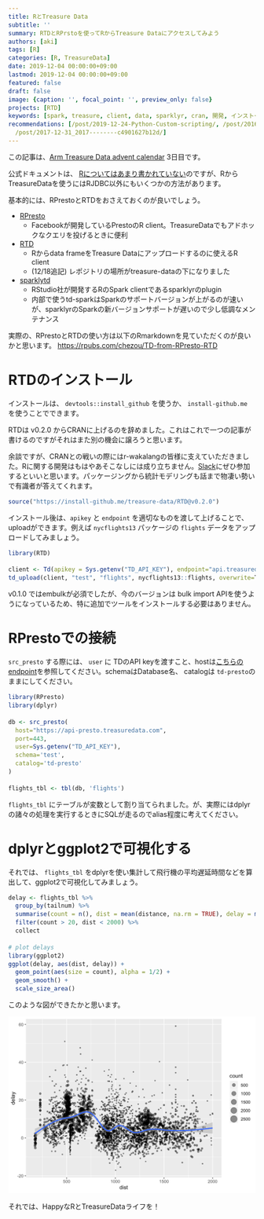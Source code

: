 ```yaml
---
title: RとTreasure Data
subtitle: ''
summary: RTDとRPrstoを使ってRからTreasure Dataにアクセスしてみよう
authors: [aki]
tags: [R]
categories: [R, TreasureData]
date: 2019-12-04 00:00:00+09:00
lastmod: 2019-12-04 00:00:00+09:00
featured: false
draft: false
image: {caption: '', focal_point: '', preview_only: false}
projects: [RTD]
keywords: [spark, treasure, client, data, sparklyr, cran, 開発, インストール, install, サポート]
recommendations: [/post/2019-12-24-Python-Custom-scripting/, /post/2016-07-12-jupyterkaraspark-clusterwocao-zuo-dekirulivy-plus-sparkmagicwoshi-sitemita/,
  /post/2017-12-31_2017--------c4901627b12d/]
---
```


この記事は、[Arm Treasure Data advent calendar](https://adventar.org/calendars/3932) 3日目です。

公式ドキュメントは、 [Rについてはあまり書かれていない](https://support.treasuredata.com/hc/en-us/articles/360001487927-R-Language-Driver-Install)のですが、RからTreasureDataを使うにはRJDBC以外にもいくつかの方法があります。

基本的には、RPrestoとRTDをおさえておくのが良いでしょう。

- [RPresto](https://github.com/prestodb/RPresto)
  - Facebookが開発しているPrestoのR client。TreasureDataでもアドホックなクエリを投げるときに便利
- [RTD](https://github.com/treasure-data/RTD)
  - Rからdata frameをTreasure Dataにアップロードするのに使えるR client
  - (12/18追記) レポジトリの場所がtreasure-dataの下になりました
- [sparklytd](https://github.com/chezou/sparklytd)
  - RStudio社が開発するRのSpark clientであるsparklyrのplugin
  - 内部で使うtd-sparkはSparkのサポートバージョンが上がるのが速いが、sparklyrのSparkの新バージョンサポートが遅いので少し低調なメンテナンス

実際の、RPrestoとRTDの使い方は以下のRmarkdownを見ていただくのが良いかと思います。
https://rpubs.com/chezou/TD-from-RPresto-RTD


# RTDのインストール

インストールは、 `devtools::install_github` を使うか、 `install-github.me` を使うことでできます。

RTDは v0.2.0 からCRANに上げるのを辞めました。これはこれで一つの記事が書けるのですがそれはまた別の機会に譲ろうと思います。

余談ですが、CRANとの戦いの際にはr-wakalangの皆様に支えていただきました。Rに関する開発はもはやあそこなしには成り立ちません。[Slack](https://github.com/tokyor/r-wakalang)にぜひ参加するといいと思います。パッケージングから統計モデリングも話まで物凄い勢いで有識者が答えてくれます。


```R
source("https://install-github.me/treasure-data/RTD@v0.2.0")
```

インストール後は、`apikey` と `endpoint` を適切なものを渡して上げることで、uploadができます。例えば `nycflights13` パッケージの `flights` データをアップロードしてみましょう。

```R
library(RTD)

client <- Td(apikey = Sys.getenv("TD_API_KEY"), endpoint="api.treasuredata.com")
td_upload(client, "test", "flights", nycflights13::flights, overwrite=T)
```

v0.1.0 ではembulkが必須でしたが、今のバージョンは bulk import APIを使うようになっているため、特に追加でツールをインストールする必要はありません。

# RPrestoでの接続

`src_presto` する際には、 `user` に TDのAPI keyを渡すこと、hostは[こちらのendpoint](https://support.treasuredata.com/hc/en-us/articles/360001474288-Sites-and-Endpoints#Endpoints)を参照してください。schemaはDatabase名、 catalogは `td-presto`のままにしてください。

```R
library(RPresto)
library(dplyr)

db <- src_presto(
  host="https://api-presto.treasuredata.com",
  port=443,
  user=Sys.getenv("TD_API_KEY"),
  schema='test',
  catalog='td-presto'
)

flights_tbl <- tbl(db, 'flights')
```

`flights_tbl` にテーブルが変数として割り当てられました。が、実際にはdplyrの諸々の処理を実行するときにSQLが走るのでalias程度に考えてください。

# dplyrとggplot2で可視化する

それでは、 `flights_tbl` をdplyrを使い集計して飛行機の平均遅延時間などを算出して、ggplot2で可視化してみましょう。

```R
delay <- flights_tbl %>%
  group_by(tailnum) %>%
  summarise(count = n(), dist = mean(distance, na.rm = TRUE), delay = mean(arr_delay, na.rm = TRUE)) %>%
  filter(count > 20, dist < 2000) %>%
  collect

# plot delays
library(ggplot2)
ggplot(delay, aes(dist, delay)) +
  geom_point(aes(size = count), alpha = 1/2) +
  geom_smooth() +
  scale_size_area()
```

このような図ができたかと思います。

![](rpresto_ggplot.png)

それでは、HappyなRとTreasureDataライフを！
